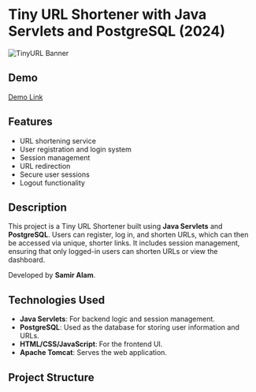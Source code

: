# Tiny URL Shortener with Java Servlets and PostgreSQL (2024)

![TinyURL Banner](tinyurlBanner.png)

## Demo
[Demo Link](http://yourdemo.link)  <!-- Replace with your actual demo link -->

## Features

- URL shortening service
- User registration and login system
- Session management
- URL redirection
- Secure user sessions
- Logout functionality

## Description

This project is a Tiny URL Shortener built using **Java Servlets** and **PostgreSQL**. Users can register, log in, and shorten URLs, which can then be accessed via unique, shorter links. It includes session management, ensuring that only logged-in users can shorten URLs or view the dashboard.

Developed by **Samir Alam**.

## Technologies Used

- **Java Servlets**: For backend logic and session management.
- **PostgreSQL**: Used as the database for storing user information and URLs.
- **HTML/CSS/JavaScript**: For the frontend UI.
- **Apache Tomcat**: Serves the web application.
  
## Project Structure

